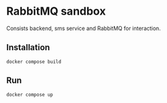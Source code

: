 # RabbitMQ sandbox

Consists backend, sms service and RabbitMQ for interaction.

## Installation

`docker compose build`

## Run

`docker compose up`
